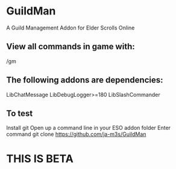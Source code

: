 # GuildMan
A Guild Management Addon for Elder Scrolls Online

## View all commands in game with:
/gm 

## The following addons are dependencies:
LibChatMessage LibDebugLogger>=180 LibSlashCommander

## To test
Install git
Open up a command line in your ESO addon folder 
Enter command git clone https://github.com/ja-m3s/GuildMan

# THIS IS BETA